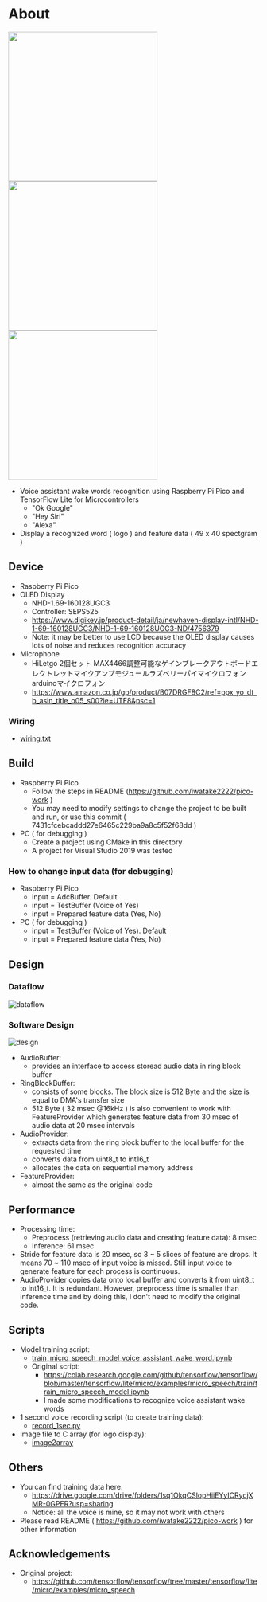 # About
<img src="00_doc/pic_google.jpg" width="300"> <img src="00_doc/pic_siri.jpg" width="300"> <img src="00_doc/pic_alexa.jpg" width="300">

- Voice assistant wake words recognition using Raspberry Pi Pico and TensorFlow Lite for Microcontrollers
    - "Ok Google"
    - "Hey Siri"
    - "Alexa"
- Display a recognized word ( logo ) and feature data ( 49 x 40 spectgram )

## Device
- Raspberry Pi Pico
- OLED Display
    - NHD-1.69-160128UGC3
    - Controller: SEPS525
    - https://www.digikey.jp/product-detail/ja/newhaven-display-intl/NHD-1-69-160128UGC3/NHD-1-69-160128UGC3-ND/4756379
    - Note: it may be better to use LCD because the OLED display causes lots of noise and reduces recognition accuracy
- Microphone
    - HiLetgo 2個セット MAX4466調整可能なゲインブレークアウトボードエレクトレットマイクアンプモジュールラズベリーパイマイクロフォンarduinoマイクロフォン 
    - https://www.amazon.co.jp/gp/product/B07DRGF8C2/ref=ppx_yo_dt_b_asin_title_o05_s00?ie=UTF8&psc=1

### Wiring
- [wiring.txt](wiring.txt)


## Build
- Raspberry Pi Pico
    - Follow the steps in README (https://github.com/iwatake2222/pico-work )
    - You may need to modify settings to change the project to be built and run, or use this commit ( 7431cfcebcaddd27e6465c229ba9a8c5f52f68dd )
- PC ( for debugging )
    - Create a project using CMake in this directory
    - A project for Visual Studio 2019 was tested

### How to change input data (for debugging)
- Raspberry Pi Pico
    - input = AdcBuffer. Default
    - input = TestBuffer (Voice of Yes)
    - input = Prepared feature data (Yes, No)
- PC ( for debugging )
    - input = TestBuffer (Voice of Yes). Default
    - input = Prepared feature data (Yes, No)

## Design
### Dataflow
![dataflow](00_doc/dataflow.png)

### Software Design
![design](00_doc/design.png)

- AudioBuffer:
    - provides an interface to access storead audio data in ring block buffer
- RingBlockBuffer:
    - consists of some blocks. The block size is 512 Byte and the size is equal to DMA's transfer size
    - 512 Byte ( 32 msec @16kHz ) is also convenient to work with FeatureProvider which generates feature data from 30 msec of audio data at 20 msec intervals
- AudioProvider:
    - extracts data from the ring block buffer to the local buffer for the requested time
    - converts data from uint8_t to int16_t
    - allocates the data on sequential memory address
- FeatureProvider:
    - almost the same as the original code

## Performance
- Processing time:
    - Preprocess (retrieving audio data and creating feature data): 8 msec
    - Inference: 61 msec
- Stride for feature data is 20 msec, so 3 ~ 5 slices of feature are drops. It means 70 ~ 110 msec of input voice is missed. Still input voice to generate feature for each process is continuous.
- AudioProvider copies data onto local buffer and converts it from uint8_t to int16_t. It is redundant. However, preprocess time is smaller than inference time and by doing this, I don't need to modify the original code.

## Scripts
- Model training script:
    - [train_micro_speech_model_voice_assistant_wake_word.ipynb](01_script/train_micro_speech_model_voice_assistant_wake_word.ipynb)
    - Original script:
        - https://colab.research.google.com/github/tensorflow/tensorflow/blob/master/tensorflow/lite/micro/examples/micro_speech/train/train_micro_speech_model.ipynb
        - I made some modifications to recognize voice assistant wake words 
- 1 second voice recording script (to create training data):
    - [record_1sec.py](01_script/record_1sec.py)
- Image file to C array (for logo display):
    - [image2array](01_script/image2array)

## Others
- You can find training data here:
    - https://drive.google.com/drive/folders/1sq1OkqCSlopHiiEYyICRycjXMR-0GPFR?usp=sharing
    - Notice: all the voice is mine, so it may not work with others
- Please read README ( https://github.com/iwatake2222/pico-work ) for other information

## Acknowledgements
- Original project:
    - https://github.com/tensorflow/tensorflow/tree/master/tensorflow/lite/micro/examples/micro_speech
